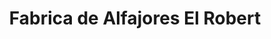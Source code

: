 ---
title: "Fabrica de Alfajores El Robert"
url: /llica/fabrica-de-alfajores-el-robert/
shop: panadería
---